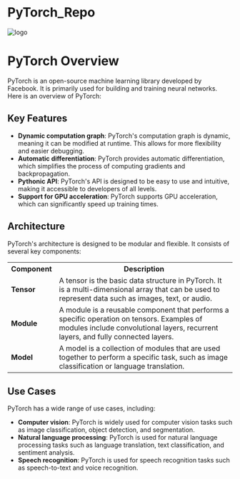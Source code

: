 # PyTorch_Repo
![logo](https://www.google.com/url?sa=i&url=https%3A%2F%2Fen.m.wikipedia.org%2Fwiki%2FFile%3APyTorch_logo_black.svg&psig=AOvVaw32OHPSCM5WcN86onWesZti&ust=1721715257986000&source=images&cd=vfe&opi=89978449&ved=0CBEQjRxqFwoTCOj2qMH_uYcDFQAAAAAdAAAAABAE)
<!DOCTYPE html>
<html>
<head>
</head>
<body>
    <h1>PyTorch Overview</h1>
    <p>PyTorch is an open-source machine learning library developed by Facebook. It is primarily used for building and training neural networks. Here is an overview of PyTorch:</p>
    <h2>Key Features</h2>
    <ul>
        <li><b>Dynamic computation graph</b>: PyTorch's computation graph is dynamic, meaning it can be modified at runtime. This allows for more flexibility and easier debugging.</li>
        <li><b>Automatic differentiation</b>: PyTorch provides automatic differentiation, which simplifies the process of computing gradients and backpropagation.</li>
        <li><b>Pythonic API</b>: PyTorch's API is designed to be easy to use and intuitive, making it accessible to developers of all levels.</li>
        <li><b>Support for GPU acceleration</b>: PyTorch supports GPU acceleration, which can significantly speed up training times.</li>
    </ul>
    <h2>Architecture</h2>
    <p>PyTorch's architecture is designed to be modular and flexible. It consists of several key components:</p>
    <table>
        <tr>
            <th>Component</th>
            <th>Description</th>
        </tr>
        <tr>
            <td><b>Tensor</b></td>
            <td>A tensor is the basic data structure in PyTorch. It is a multi-dimensional array that can be used to represent data such as images, text, or audio.</td>
        </tr>
        <tr>
            <td><b>Module</b></td>
            <td>A module is a reusable component that performs a specific operation on tensors. Examples of modules include convolutional layers, recurrent layers, and fully connected layers.</td>
        </tr>
        <tr>
            <td><b>Model</b></td>
            <td>A model is a collection of modules that are used together to perform a specific task, such as image classification or language translation.</td>
        </tr>
    </table>
    <h2>Use Cases</h2>
    <p>PyTorch has a wide range of use cases, including:</p>
    <ul>
        <li><b>Computer vision</b>: PyTorch is widely used for computer vision tasks such as image classification, object detection, and segmentation.</li>
        <li><b>Natural language processing</b>: PyTorch is used for natural language processing tasks such as language translation, text classification, and sentiment analysis.</li>
        <li><b>Speech recognition</b>: PyTorch is used for speech recognition tasks such as speech-to-text and voice recognition.</li>
    </ul>
</body>
</html>
